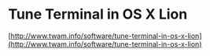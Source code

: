 <!--
id: 13127050445
link: http://tumblr.atmos.org/post/13127050445/tune-terminal-in-os-x-lion
slug: tune-terminal-in-os-x-lion
date: Mon Nov 21 2011 14:12:59 GMT-0800 (PST)
publish: 2011-11-021
tags: 
title: Tune Terminal in OS X Lion
-->


Tune Terminal in OS X Lion
==========================

[http://www.twam.info/software/tune-terminal-in-os-x-lion](http://www.twam.info/software/tune-terminal-in-os-x-lion)

